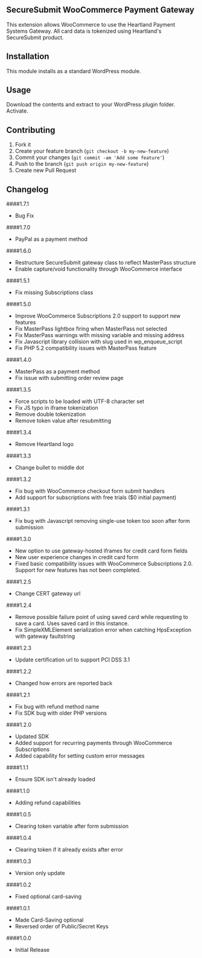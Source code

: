 ## SecureSubmit WooCommerce Payment Gateway

This extension allows WooCommerce to use the Heartland Payment Systems Gateway. All card data is tokenized using Heartland's SecureSubmit product.

## Installation

This module installs as a standard WordPress module.

## Usage
Download the contents and extract to your WordPress plugin folder. Activate.

## Contributing

1. Fork it
2. Create your feature branch (`git checkout -b my-new-feature`)
3. Commit your changes (`git commit -am 'Add some feature'`)
4. Push to the branch (`git push origin my-new-feature`)
5. Create new Pull Request

Changelog
------------
####1.7.1
* Bug Fix

####1.7.0
* PayPal as a payment method

####1.6.0
* Restructure SecureSubmit gateway class to reflect MasterPass structure
* Enable capture/void functionality through WooCommerce interface

####1.5.1
* Fix missing Subscriptions class

####1.5.0
* Improve WooCommerce Subscriptions 2.0 support to support new features
* Fix MasterPass lightbox firing when MasterPass not selected
* Fix MasterPass warnings with missing variable and missing address
* Fix Javascript library collision with slug used in wp_enqueue_script
* Fix PHP 5.2 compatibility issues with MasterPass feature

####1.4.0
* MasterPass as a payment method
* Fix issue with submitting order review page

####1.3.5
* Force scripts to be loaded with UTF-8 character set
* Fix JS typo in iframe tokenization
* Remove double tokenization
* Remove token value after resubmitting

####1.3.4
* Remove Heartland logo

####1.3.3
* Change bullet to middle dot

####1.3.2
* Fix bug with WooCommerce checkout form submit handlers
* Add support for subscriptions with free trials ($0 initial payment)

####1.3.1
* Fix bug with Javascript removing single-use token too soon after form submission

####1.3.0
* New option to use gateway-hosted iframes for credit card form fields
* New user experience changes in credit card form
* Fixed basic compatibility issues with WooCommerce Subscriptions 2.0. Support for new features has not been completed.

####1.2.5
* Change CERT gateway url

####1.2.4
* Remove possible failure point of using saved card while requesting to save a card. Uses saved card in this instance.
* Fix SimpleXMLElement serialization error when catching HpsException with gateway faultstring

####1.2.3
* Update certification url to support PCI DSS 3.1

####1.2.2
* Changed how errors are reported back

####1.2.1
* Fix bug with refund method name
* Fix SDK bug with older PHP versions

####1.2.0
* Updated SDK
* Added support for recurring payments through WooCommerce Subscriptions
* Added capability for setting custom error messages

####1.1.1
* Ensure SDK isn't already loaded

####1.1.0
* Adding refund capabilities

####1.0.5
* Clearing token variable after form submission

####1.0.4
* Clearing token if it already exists after error

####1.0.3
* Version only update

####1.0.2
* Fixed optional card-saving

####1.0.1
* Made Card-Saving optional
* Reversed order of Public/Secret Keys

####1.0.0
* Initial Release
